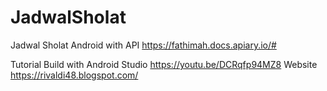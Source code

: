 # JadwalSholat
Jadwal Sholat Android with API
https://fathimah.docs.apiary.io/#

Tutorial Build with Android Studio https://youtu.be/DCRqfp94MZ8
Website https://rivaldi48.blogspot.com/
